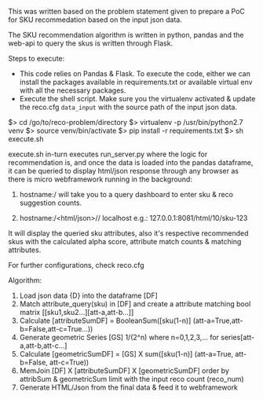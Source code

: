 This was written based on the problem statement given to prepare a PoC for SKU recommedation based on the input json data. 

The SKU recommendation algorithm is written in python, pandas and the web-api to query the skus is written through Flask.

Steps to execute:
- This code relies on Pandas & Flask. To execute the code, either we can install the packages available in requirements.txt or available virtual env with all the necessary packages.
- Execute the shell script. Make sure you the virtualenv activated & update the reco.cfg `data_input` with the source path of the input json data.

$> cd /go/to/reco-problem/directory
$> virtualenv -p /usr/bin/python2.7 venv
$> source venv/bin/activate
$> pip install -r requirements.txt
$> sh execute.sh

execute.sh in-turn executes run_server.py where the logic for recommendation is, and once the data is loaded into the pandas dataframe, it can be queried to display html/json response through any browser as there is micro webframework running in the background:

1. hostname:<port>/ will take you to a query dashboard to enter sku & reco suggestion counts.

2. hostname:<port>/<html/json>/<recommended-sku-count>/<sku-name>
localhost e.g.: 127.0.0.1:8081/html/10/sku-123

It will display the queried sku attributes, also it's respective recommended skus with the calculated alpha score, attribute match counts & matching attributes.

For further configurations, check reco.cfg 

Algorithm:
1. Load json data {D} into the dataframe [DF]
2. Match attribute_query(sku) in [DF] and create a attribute matching bool matrix [[sku1,sku2...][att-a,att-b...]]
3. Calculate [attributeSumDF] = BooleanSum([sku(1-n)] (att-a=True,att-b=False,att-c=True...))
4. Generate geometric Series [GS] 1/(2^n) where n=0,1,2,3,... for series[att-a,att-b,att-c...]
5. Calculate [geometricSumDF] = [GS] X sum([sku(1-n)] (att-a=True, att-b=False, att-c=True))
6. MemJoin [DF] X [attributeSumDF] X [geometricSumDF] order by attribSum & geometricSum limit with the input reco count (reco_num)
7. Generate HTML/Json from the final data & feed it to webframework
